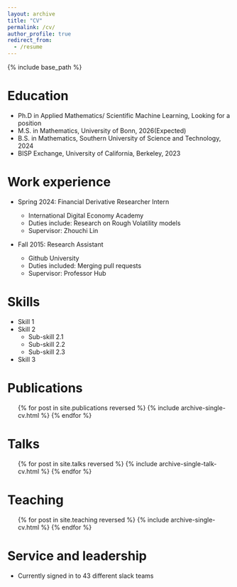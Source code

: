 ```yaml
---
layout: archive
title: "CV"
permalink: /cv/
author_profile: true
redirect_from:
  - /resume
---
```


{% include base_path %}

Education
======
* Ph.D in Applied Mathematics/ Scientific Machine Learning, Looking for a position
* M.S. in Mathematics, University of Bonn, 2026(Expected)
* B.S. in Mathematics, Southern University of Science and Technology, 2024
* BISP Exchange, University of California, Berkeley, 2023

Work experience
======
* Spring 2024: Financial Derivative Researcher Intern
  * International Digital Economy Academy
  * Duties include: Research on Rough Volatility models
  * Supervisor: Zhouchi Lin

* Fall 2015: Research Assistant
  * Github University
  * Duties included: Merging pull requests
  * Supervisor: Professor Hub

  
Skills
======
* Skill 1
* Skill 2
  * Sub-skill 2.1
  * Sub-skill 2.2
  * Sub-skill 2.3
* Skill 3

Publications
======
  <ul>{% for post in site.publications reversed %}
    {% include archive-single-cv.html %}
  {% endfor %}</ul>
  
Talks
======
  <ul>{% for post in site.talks reversed %}
    {% include archive-single-talk-cv.html  %}
  {% endfor %}</ul>
  
Teaching
======
  <ul>{% for post in site.teaching reversed %}
    {% include archive-single-cv.html %}
  {% endfor %}</ul>
  
Service and leadership
======
* Currently signed in to 43 different slack teams
